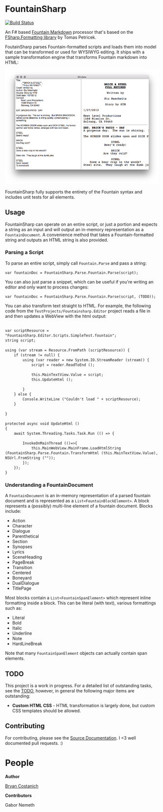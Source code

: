 # FountainSharp

[![Build Status](https://www.bitrise.io/app/45c89db89673e862.svg?token=HAU9M6A-HNZGe6rCJ4lnIw)](https://www.bitrise.io/app/45c89db89673e862)

An F# based [Fountain Markdown](http://fountain.io) processor that's based on the [FSharp.Formatting library](https://github.com/tpetricek/FSharp.Formatting) by Tomas Petricek.

FoutainSharp parses Fountain-formatted scripts and loads them into model that can be transformed or used for WYSIWYG editing. It ships with a sample transformation engine that transforms Fountain markdown into HTML:

![Image of a parsed script formatted in HTML](ParsedOutput.png)

FountainSharp fully supports the entirety of the Fountain syntax and includes unit tests for all elements.

## Usage

FountainSharp can operate on an entire script, or just a portion and expects a string as an input and will output an in-memory representation as a `FountainDocument`. A convenience method that takes a Fountain-formatted string and outputs an HTML string is also provided.

### Parsing a Script

To parse an entire script, simply call `Fountain.Parse` and pass a string:

```CSharp
var fountainDoc = FountainSharp.Parse.Fountain.Parse(script);

```

You can also just parse a snippet, which can be useful if you're writing an editor and only want to process changes:

```CSharp
var fountainDoc = FountainSharp.Parse.Fountain.Parse(script, (TODO));

```

You can also transform text straight to HTML. For example, the following code from the `TestProjects/Fountainsharp.Editor` project reads a file in and then updates a WebView with the html output:

```CSharp

var scriptResource = "FountainSharp.Editor.Scripts.SimpleTest.fountain";
string script;

using (var stream = Resource.FromPath (scriptResource)) {
	if (stream != null) {
		using (var reader = new System.IO.StreamReader (stream)) {
			script = reader.ReadToEnd ();

			this.MainTextView.Value = script;
			this.UpdateHtml ();

		}
	} else {
		Console.WriteLine ("Couldn't load " + scriptResource);
	}

}

protected async void UpdateHtml ()
{
	await System.Threading.Tasks.Task.Run (() => {
		
		InvokeOnMainThread (()=>{
			this.MainWebView.MainFrame.LoadHtmlString (FountainSharp.Parse.Fountain.TransformHtml (this.MainTextView.Value), NSUrl.FromString (""));
		});
	});
}
```

### Understanding a FountainDocument

A `FountainDocument` is an in-memory representation of a parsed fountain document and is represented as a `List<FountainBlockElement>`.  A block represents a (possibly) multi-line element of a fountain document. Blocks include:

  * Action
  * Character
  * Dialogue
  * Parenthetical
  * Section
  * Synopses
  * Lyrics
  * SceneHeading
  * PageBreak
  * Transition
  * Centered
  * Boneyard
  * DualDialogue
  * TitlePage
  
Most blocks contain a `List<FountainSpanElement>` which represent inline formatting inside a block. This can be literal (with text), various formattings such as:

  * Literal
  * Bold
  * Italic
  * Underline
  * Note
  * HardLineBreak
  
Note that many `FountainSpanElement` objects can actually contain span elements.  

## TODO

This project is a work in progress. For a detailed list of outstanding tasks, see the [TODO](Source/FountainSharp/FountainSharp.Parse/ToDo.md), however, in general the following major items are outstanding:

 * **Custom HTML CSS** - HTML transformation is largely done, but custom CSS templates should be allowed.
 

## Contributing

For contributing, please see the [Source Documentation](Source/FountainSharp.Parse/Documentation.md). I <3 well documented pull requests. :)

# People

**Author**

[Bryan Costanich](https://twitter.com/bryancostanich)


**Contributors**

Gabor Nemeth
